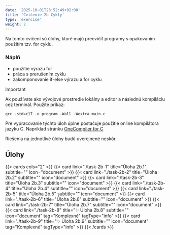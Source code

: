 ```yaml
---
date: '2025-10-01T23:52:49+02:00'
title: 'Cvičenie 2b Cykly'
type: 'exercise'
weight: 2
---
```


Na tomto cvičení sú úlohy, ktoré majú precvičiť programy s opakovaním použitím tzv. for cyklu.

### Náplň

- použitie výrazu for
- práca s prerušením cyklu
- zakomponovanie if-else výrazu a for cyklu

> [!IMPORTANT]
> Ak používate ako vývojové prostredie lokálny a editor a následnú kompiláciu cez terminál. Použite príkaz:
> ```shell
> gcc -std=c17 -o program -Wall -Wextra main.c
> ```

Pre vypracovanie týchto úloh úplne postačuje použitie online kompilátora jazyku C. Napríklad
stránku [OneCompiler for C](https://onecompiler.com/c)

Riešenia na jednotlivé úlohy budú uverejnené neskôr.

## Úlohy

{{< cards cols="2" >}}
{{< card link="./task-2b-1" title="Úloha 2b.1" subtitle="" icon="document" >}}
{{< card link="./task-2b-2" title="Úloha 2b.2" subtitle="" icon="document" >}}
{{< card link="./task-2b-3" title="Úloha 2b.3" subtitle="" icon="document" >}}
{{< card link="./task-2b-4" title="Úloha 2b.4" subtitle="" icon="document" >}}
{{< card link="./task-2b-5" title="Úloha 2b.5" subtitle="" icon="document" >}}
{{< card link="./task-2b-6" title="Úloha 2b.6" subtitle="" icon="document" >}}
{{< card link="./task-2b-7" title="Úloha 2b.7" subtitle="" icon="document" >}}
{{< card link="./task-2b-8" title="✨ Úloha 2b.8" subtitle="" icon="document" tag="Komplexné" tagType="info" >}}
{{< card link="./task-2b-9" title="✨ Úloha 2b.9" subtitle="" icon="document" tag="Komplexné" tagType="info" >}}
{{< /cards >}}
